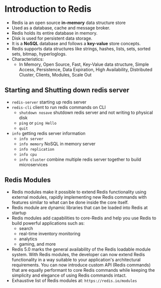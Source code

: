 # Introduction to Redis

- Redis ia an open source **in-memory** data structure store
- Used as a database, cache and message broker.
- Redis holds its entire database in memory.
- Disk is used for persistent data storage.
- It is a **NoSQL** database and follows a **key-value** store concepts.
- Redis supports data structures like strings, hashes, lists, sets, sorted sets, bitmap, hyperloglogs.
- Characteristics:
    - In Memory, Open Source, Fast, Key-Value data structure, Simple Access, Persistence, Data Expiration, High Availability, Distributed Cluster, Clients, Modules, Scale Out

## Starting and Shutting down redis server

- `redis-server` starting up redis server
- `redis-cli` client to run redis commands on CLI
    - `shutdown nosave` shutdown redis server and not writing to physical disk
    - `ping` or `ping Hello`
    - `quit`
- `info` getting redis server information
    - `info server`
    - `info memory` NoSQL in memory server
    - `info replication`
    - `info cpu`
    - `info cluster` combine multiple redis server together to build microservices

## Redis Modules

- Redis modules make it possible to extend Redis functionality using external modules, rapidly implementing new Redis commands with features similar to what can be done inside the core itself.
- Redis module are dynamic libraries that can be loaded into Redis at startup
- Redis modules add capabilities to core-Redis and help you use Redis to build powerful applications such as:
    - search
    - real-time inventory monitoring
    - analytics
    - gaming, and more
- Redis 5.0 marks the general availability of the Redis loadable module system. With Redis modules, the developer can now extend Redis functionality in a way suitable to your application's architectural requirements. You can now introduce custom API (Redis commands) that are equally performant to core Redis commands while keeping the simplicity and elegance of using Redis commands intact.
- Exhaustive list of Redis modules at: `https://redis.io/modules`